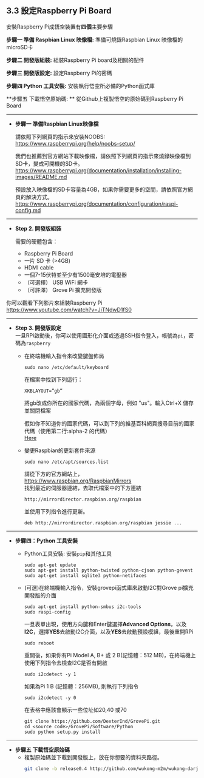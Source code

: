 ## 3.3 設定Raspberry Pi Board

安裝Raspberry Pi成悟空裝置有**四個**主要步驟     

**步驟一 準備 Raspbian Linux 映像檔:**
準備可燒錄Raspbian Linux 映像檔的microSD卡

**步驟二 開發版組裝:** 
組裝Raspberry Pi board及相關的配件

**步驟三 開發版設定:** 
設定Raspberry Pi的密碼  

**步驟四 Python 工具安裝:**
安裝執行悟空所必備的Python函式庫

**步驟五 下載悟空原始碼: **
從Github上複製悟空的原始碼到Raspberry Pi Board

---

* **步驟一 準備Raspbian Linux映像檔**

  請依照下列網頁的指示來安裝NOOBS:   
  https://www.raspberrypi.org/help/noobs-setup/  
  
  我們也推薦到官方網站下載映像檔，請依照下列網頁的指示來燒錄映像檔到SD卡，變成可開機的SD卡。  
  https://www.raspberrypi.org/documentation/installation/installing-images/README.md  
  
  預設放入映像檔的SD卡容量為4GB，如果你需要更多的空間，請依照官方網頁的解決方式。      
  https://www.raspberrypi.org/documentation/configuration/raspi-config.md
  
---
 
* **Step 2. 開發版組裝**

  需要的硬體包含：
  * Raspberry Pi Board
  * 一片 SD 卡 (>4GB)
  * HDMI cable
  * 一個7-15伏特並至少有1500毫安培的電壓器
  * （可選擇） USB WiFi 網卡
  * （可許澤） Grove Pi 擴充開發版
 
 你可以觀看下列影片來組裝Raspberry Pi   
 https://www.youtube.com/watch?v=JiTNdwD1fS0
 
---
 
* **Step 3. 開發版設定**  
  一旦RPi啟動後，你可以使用圖形化介面或透過SSH指令登入，帳號為`pi`，密碼為`raspberry`
  
  * 在終端機輸入指令來改變鍵盤佈局
    ```
    sudo nano /etc/default/keyboard
    ```
    在檔案中找到下列這行：
    ```
    XKBLAYOUT=”gb”
    ```
    將gb改成你所在的國家代碼，為兩個字母，例如 "us"。輸入Ctrl+X 儲存並關閉檔案
  
    假如你不知道你的國家代碼，可以到下列的維基百科網頁搜尋目前的國家代碼（使用第二行:alpha-2 的代碼）   
    [Here](https://en.wikipedia.org/wiki/ISO_3166-1#Current_codes) 
  
  * 變更Raspbian的更新套件來源
    ```
    sudo nano /etc/apt/sources.list
    ```
    請從下方的官方網站上，  
    https://www.raspbian.org/RaspbianMirrors  
    找到最近的伺服器連結，去取代檔案中的下方連結
    ```
    http://mirrordirector.raspbian.org/raspbian
    ```  
    並使用下列指令進行更新。
    ```
    deb http://mirrordirector.raspbian.org/raspbian jessie ...
    ```
---

* **步驟四：Python 工具安裝**

  * Python工具安裝: 安裝`pip`和其他工具
    ```
    sudo apt-get update  
    sudo apt-get install python-twisted python-cjson python-gevent  
    sudo apt-get install sqlite3 python-netifaces
    ```

  * (可選)在終端機輸入指令，安裝grovepi函式庫來啟動I2C對Grove pi擴充開發版的介面
    ```
    sudo apt-get install python-smbus i2c-tools
    sudo raspi-config
    ```
    一旦表單出現，使用方向鍵和Enter鍵選擇**Advanced Options**，以及**I2C**，選擇**YES**去啟動I2C介面，以及**YES**去啟動預設模組，最後重開RPi
    ```
    sudo reboot
    ```
    重開後，如果你有Pi Model A, B+ 或 2 B(記憶體：512 MB)，在終端機上使用下列指令去檢查I2C是否有開啟
    ```
    sudo i2cdetect -y 1
    ```
    如果為Pi 1 B (記憶體：256MB), 則執行下列指令
    ```
    sudo i2cdetect -y 0
    ```
    在表格中應該會顯示一些位址如20,40 或70
    ```
    git clone https://github.com/DexterInd/GrovePi.git  
    cd <source code>/GrovePi/Software/Python  
    sudo python setup.py install  
    ```

---

* **步驟五 下載悟空原始碼**
  * 複製原始碼並下載到開發版上，放在你想要的資料夾路徑。
    ```bash
    git clone -b release0.4 http://github.com/wukong-m2m/wukong-darjeeling 
    ```  
